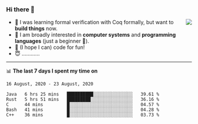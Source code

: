 ### Hi there 👋

<img align="right" src="https://github-readme-stats.vercel.app/api?username=xxchan&show_icons=true&icon_color=0366d6&text_color=24292e&bg_color=ffffff&hide_title=true" />


- 🤔 I was learning formal verification with Coq formally, but want to **build things** now.
- 😬 I am broadly interested in **computer systems** and **programming languages** (just a beginner 🥺).
- 🤩 (I hope I can) code for fun!
- 😇 …………


---

📊 **The last 7 days I spent my time on** 

<!--START_SECTION:waka-->
```text
16 August, 2020 - 23 August, 2020

Java   6 hrs 25 mins   ██████████░░░░░░░░░░░░░░░   39.61 % 
Rust   5 hrs 51 mins   █████████░░░░░░░░░░░░░░░░   36.16 % 
C      44 mins         █░░░░░░░░░░░░░░░░░░░░░░░░   04.57 % 
Bash   41 mins         █░░░░░░░░░░░░░░░░░░░░░░░░   04.28 % 
C++    36 mins         █░░░░░░░░░░░░░░░░░░░░░░░░   03.73 %
```
<!--END_SECTION:waka-->

<!--
**xxchan/xxchan** is a ✨ _special_ ✨ repository because its `README.md` (this file) appears on your GitHub profile.

Here are some ideas to get you started:

- 🔭 I’m currently working on ...
- 🌱 I’m currently learning ...
- 👯 I’m looking to collaborate on ...
- 🤔 I’m looking for help with ...
- 💬 Ask me about ...
- 📫 How to reach me: ...
- 😄 Pronouns: ...
- ⚡ Fun fact: ...
-->
